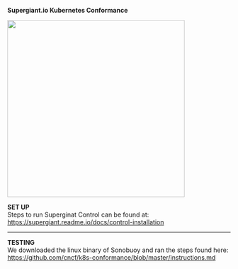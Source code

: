**Supergiant.io Kubernetes Conformance**

<img src="https://camo.githubusercontent.com/c91e8d5eb2a003a8a19d1bfd94df32db9f8cb9e6/68747470733a2f2f73332e616d617a6f6e6177732e636f6d2f73757065726769616e742d646f63732d6173736574732f636f6e74726f6c5f6c696768742e737667" width="400">

**SET UP**  
Steps to run Superginat Control can be found at:
https://supergiant.readme.io/docs/control-installation 

---
**TESTING**  
We downloaded the linux binary of Sonobuoy and ran the steps found here:  
https://github.com/cncf/k8s-conformance/blob/master/instructions.md
